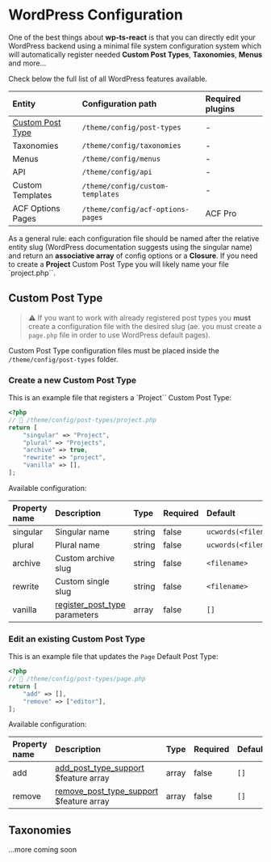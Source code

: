 # WordPress Configuration

One of the best things about **wp-ts-react** is that you can directly edit your WordPress backend using a minimal file system configuration system which will automatically register needed **Custom Post Types**, **Taxonomies**, **Menus** and more...

Check below the full list of all WordPress features available.

| Entity                                | Configuration path                | Required plugins |
| :------------------------------------ | :-------------------------------- | :--------------- |
| [Custom Post Type](#custom-post-type) | `/theme/config/post-types`        | -                |
| Taxonomies                            | `/theme/config/taxonomies`        | -                |
| Menus                                 | `/theme/config/menus`             | -                |
| API                                   | `/theme/config/api`               | -                |
| Custom Templates                      | `/theme/config/custom-templates`  | -                |
| ACF Options Pages                     | `/theme/config/acf-options-pages` | ACF Pro          |

As a general rule: each configuration file should be named after the relative entity slug (WordPress documentation suggests using the singular name) and return an **associative array** of config options or a **Closure**.
If you need to create a **Project** Custom Post Type you will likely name your file `project.php``.

## Custom Post Type

> ⚠️ If you want to work with already registered post types you **must** create a configuration file with the desired slug (ae. you must create a `page.php` file in order to use WordPress default pages).

Custom Post Type configuration files must be placed inside the `/theme/config/post-types` folder.

### Create a new Custom Post Type

This is an example file that registers a `Project`` Custom Post Type:

```php
<?php
// 📄 /theme/config/post-types/project.php
return [
	"singular" => "Project",
	"plural" => "Projects",
	"archive" => true,
	"rewrite" => "project",
	"vanilla" => [],
];
```

Available configuration:

| Property name | Description                                                                                                         | Type   | Required | Default               |
| :------------ | :------------------------------------------------------------------------------------------------------------------ | :----- | :------- | :-------------------- |
| singular      | Singular name                                                                                                       | string | false    | `ucwords(<filename>)` |
| plural        | Plural name                                                                                                         | string | false    | `ucwords(<filename>)` |
| archive       | Custom archive slug                                                                                                 | string | false    | `<filename>`          |
| rewrite       | Custom single slug                                                                                                  | string | false    | `<filename>`          |
| vanilla       | [register_post_type](https://developer.wordpress.org/reference/functions/register_post_type/#parameters) parameters | array  | false    | `[]`                  |

### Edit an existing Custom Post Type

This is an example file that updates the `Page` Default Post Type:

```php
<?php
// 📄 /theme/config/post-types/page.php
return [
	"add" => [],
	"remove" => ["editor"],
];
```

Available configuration:

| Property name | Description                                                                                                                      | Type  | Required | Default |
| :------------ | :------------------------------------------------------------------------------------------------------------------------------- | :---- | :------- | :------ |
| add           | [add_post_type_support](https://developer.wordpress.org/reference/functions/remove_post_type_support/#parameters) $feature array | array | false    | `[]`    |
| remove        | [remove_post_type_support](https://developer.wordpress.org/reference/functions/add_post_type_support/#parameters) $feature array | array | false    | `[]`    |

## Taxonomies

...more coming soon

